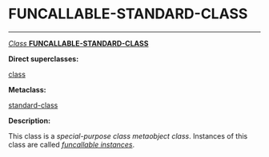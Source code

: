 FUNCALLABLE-STANDARD-CLASS
==========================

------------------------------------------------------------------------

[*Class* **FUNCALLABLE-STANDARD-CLASS**]()

**Direct superclasses:**

[]()[class](class-class.md)

**Metaclass:**

[standard-class](class-standard-class.md)

**Description:**

This class is a *special-purpose class metaobject class*. Instances of this class are called [*funcallable instances*](funcallable-instances.md).

